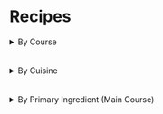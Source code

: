 # Recipes

<details>
    <summary>
        By Course
    </summary>

## Breakfast

- [Cranberry Bread](Breakfast/cranberry_bread.md)
- [Henrik's Oatmeal](Breakfast/henriks_oatmeal.md)
- [Kale Smoothie](Breakfast/kale_smoothie.md)
- [Pour Over Coffee](Breakfast/pour_over_coffee.md)
- [Tumeric Carrot Smoothie](Breakfast/tumeric_carrot_smoothie.md)

## Condiments

- [Mtsvane Ajika](Condiments/mtsvane_ajika.md)
- [Perserved Lemons](Condiments/preserved_lemons.md)
- [Pickled Peppers](Condiments/pickled_peppers.md)
- [Reevesland Vinaigrette](Condiments/reevesland_vinaigrette.md)

## Dessert

- [Carrot Cake](Dessert/carrot_cake.md)
- [Chocolate Chip Cookies](Dessert/chocolate_chip_cookies.md)
- [Chocolate Souffle](Dessert/chocolate_souffle.md)
- [Mushroom Cookies](Dessert/mushroom_cookies.md)
- [Rice Pudding](Dessert/rice_pudding.md)
- [Versunkener Apfelkuchen](Dessert/versunkener_apfelkuchen.md)

## Main Course

- [Asian Barbacue Glazed Salmon](Main_Course/asian_barbacue_glazed_salmon.md)
- [Borscht](Main_Course/borscht.md)
- [Cesky Gulas](Main_Course/cesky_gulas.md)
- [Frigga mit Polenta](Main_Course/frigga.md)
- [Katami Sokoti](Main_Course/katami_sokoti.md)
- [Kebabi](Main_Course/kebabi.md)
- [Mac and Cheese](Main_Course/mac_and_cheese.md)
- [Meatballs](Main_Course/meatballs.md)
- [Moroccan Beef Stew](Main_Course/moroccan_beef_stew.md)
- [Mushroom Chashushuli](Main_Course/mushroom_chashushuli.md)
- [Oraguli Masharapit](Main_Course/oraguli_masharapit.md)
- [Orange Miso Glazed Salmon](Main_Course/orange_miso_glazed_salmon.md)
- [Peach Blueberry Shortcake](Main_Course/peach_blueberry_shortcake.md)
- [Peach Pork Chops](Main_Course/peach_pork_chops.md)
- [Pepper Crusted Filet Mignon](Main_Course/pepper_crusted_filet_mignon.md)
- [Poaches Salmon](Main_Course/poached_salmon.md)
- [Pulled Lamb Shoulder](Main_Course/pulled_lamb_shoulder.md)
- [Topinambur](Main_Course/topinambur.md)
- [Tsampa](Main_Course/tsampa.md)
- [Tortilla Espanola](Main_Course/tortilla_espanola.md)

## Side Dishes

- [Baked Eggplant](Side_Dish/baked_eggplant.md)
- [Braised Greens](Side_Dish/braised_greens.md)
- [Kynute Knedliky](Side_Dish/kynute_knedliky.md)
- [Moehrensalat](Side_Dish/mohrensalat.md)
- [Mtsvane Lobios Salata](Side_Dish/mtsvane_lobios_salata.md)
- [Zizeli Bulgaruli Zizakis Salata](Side_Dish/ziteli_bulgaruli_zizakis_salata.md)

</details>
<br /><br />
<details>
    <summary>
        By Cuisine
    </summary>

## American

- [Braised Greens](Side_Dish/braised_greens.md)
- [Carrot Cake](Dessert/carrot_cake.md)
- [Chocolate Chip Cookies](Dessert/chocolate_chip_cookies.md)
- [Chocolate Souffle](Dessert/chocolate_souffle.md)
- [Cranberry Bread](Breakfast/cranberry_bread.md)
- [Henrik's Oatmeal](Breakfast/henriks_oatmeal.md)
- [Kale Smoothie](Breakfast/kale_smoothie.md)
- [Mac and Cheese](Main_Course/mac_and_cheese.md)
- [Mushroom Cookies](Dessert/mushroom_cookies.md)
- [Peach Blueberry Shortcake](Main_Course/peach_blueberry_shortcake.md)
- [Peach Pork Chops](Main_Course/peach_pork_chops.md)
- [Pepper Crusted Filet Mignon](Main_Course/pepper_crusted_filet_mignon.md)
- [Perserved Lemons](Condiments/preserved_lemons.md)
- [Pickled Peppers](Condiments/pickled_peppers.md)
- [Poaches Salmon](Main_Course/poached_salmon.md)
- [Pour Over Coffee](Breakfast/pour_over_coffee.md)
- [Pulled Lamb Shoulder](Main_Course/pulled_lamb_shoulder.md)
- [Reevesland Vinaigrette](Condiments/reevesland_vinaigrette.md)
- [Rice Pudding](Dessert/rice_pudding.md)
- [Tumeric Carrot Smoothie](Breakfast/tumeric_carrot_smoothie.md)

## Asian

- [Asian Barbacue Glazed Salmon](Main_Course/asian_barbacue_glazed_salmon.md)
- [Orange Miso Glazed Salmon](Main_Course/orange_miso_glazed_salmon.md)

## Georgian

- [Borscht](Main_Course/borscht.md)
- [Katami Sokoti](Main_Course/katami_sokoti.md)
- [Kebabi](Main_Course/kebabi.md)
- [Mtsvane Ajika](Condiments/mtsvane_ajika.md)
- [Mtsvane Lobios Salata](Side_Dish/mtsvane_lobios_salata.md)
- [Mushroom Chashushuli](Main_Course/mushroom_chashushuli.md)
- [Oraguli Masharapit](Main_Course/oraguli_masharapit.md)
- [Zizeli Bulgaruli Zizakis Salata](Side_Dish/ziteli_bulgaruli_zizakis_salata.md)

## German and Central European

- [Cesky Gulas](Main_Course/cesky_gulas.md)
- [Frigga mit Polenta](Main_Course/frigga.md)
- [Kynute Knedliky](Side_Dish/kynute_knedliky.md)
- [Moehrensalat](Side_Dish/mohrensalat.md)
- [Versunkener Apfelkuchen](Dessert/versunkener_apfelkuchen.md)

## Indian and South Asian

- [Topinambur](Main_Course/topinambur.md)
- [Tsampa](Main_Course/tsampa.md)

## Italian

- [Baked Eggplant](Side_Dish/baked_eggplant.md)
- [Meatballs](Main_Course/meatballs.md)

## Mediterranean

- [Pomegranate Balsamic Glazed Salmon](Main_Course/pomegranate_balasmic_glazed_salmon.md)

## North African

- [Moroccan Beef Stew](Main_Course/moroccan_beef_stew.md)

## Spanish

- [Tortilla Espanola](Main_Course/tortilla_espanola.md)

</details>
<br /><br />
<details>
    <summary>
        By Primary Ingredient (Main Course)
    </summary>

## Beef

- [Cesky Gulas](Main_Course/cesky_gulas.md)
- [Meatballs](Main_Course/meatballs.md)
- [Moroccan Beef Stew](Main_Course/moroccan_beef_stew.md)
- [Pepper Crusted Filet Mignon](Main_Course/pepper_crusted_filet_mignon.md)

## Chicken

- [Katami Sokoti](Main_Course/katami_sokoti.md)

## Fish

- [Asian Barbacue Glazed Salmon](Main_Course/asian_barbacue_glazed_salmon.md)
- [Oraguli Masharapit](Main_Course/oraguli_masharapit.md)
- [Orange Miso Glazed Salmon](Main_Course/orange_miso_glazed_salmon.md)
- [Poaches Salmon](Main_Course/poached_salmon.md)
- [Pomegranate Balsamic Glazed Salmon](Main_Course/pomegranate_balasmic_glazed_salmon.md)

## Lamb

- [Kebabi](Main_Course/kebabi.md)
- [Pulled Lamb Shoulder](Main_Course/pulled_lamb_shoulder.md)

## Pork

- [Frigga mit Polenta](Main_Course/frigga.md)
- [Peach Pork Chops](Main_Course/peach_pork_chops.md)

## Vegitarian

- [Borscht](Main_Course/borscht.md)
- [Mac and Cheese](Main_Course/mac_and_cheese.md)
- [Mushroom Chashushuli](Main_Course/mushroom_chashushuli.md)
- [Peach Blueberry Shortcake](Main_Course/peach_blueberry_shortcake.md)
- [Pickled Peppers](Condiments/pickled_peppers.md)
- [Pomegranate Balsamic Glazed Salmon](Main_Course/pomegranate_balasmic_glazed_salmon.md)
- [Tsampa](Main_Course/tsampa.md)
- [Topinambur](Main_Course/topinambur.md)
- [Tortilla Espanola](Main_Course/tortilla_espanola.md)

</details>
